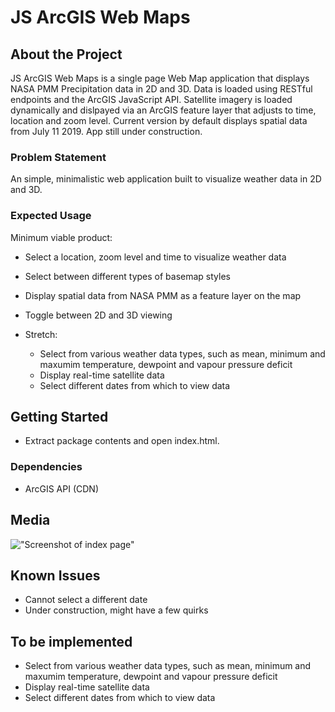 # JS ArcGIS Web Maps


## About the Project
JS ArcGIS Web Maps is a single page Web Map application that displays NASA PMM Precipitation data in 2D and 3D. Data is loaded using RESTful endpoints and the ArcGIS JavaScript API. Satellite imagery is loaded dynamically and dislpayed via an ArcGIS feature layer that adjusts to time, location and zoom level. Current version by default displays spatial data from July 11 2019. App still under construction.

### Problem Statement

An simple, minimalistic web application built to visualize weather data in 2D and 3D.

### Expected Usage

Minimum viable product:
- Select a location, zoom level and time to visualize weather data
- Select between different types of basemap styles
- Display spatial data from NASA PMM as a feature layer on the map
- Toggle between 2D and 3D viewing

- Stretch:
  - Select from various weather data types, such as mean, minimum and maxumim temperature, dewpoint and vapour pressure deficit
  - Display real-time satellite data
  - Select different dates from which to view data


## Getting Started
- Extract package contents and open index.html.


### Dependencies
- ArcGIS API (CDN)

## Media 

!["Screenshot of index page"](https://github.com/ferrazf/JS-ArcGIS-Web-Maps/blob/master/resources/screenshot1.jpg)

## Known Issues 

- Cannot select a different date
- Under construction, might have a few quirks

## To be implemented 

  - Select from various weather data types, such as mean, minimum and maxumim temperature, dewpoint and vapour pressure deficit
  - Display real-time satellite data
  - Select different dates from which to view data
